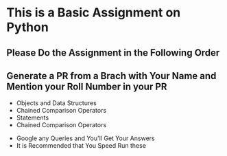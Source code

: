# This is a Basic Assignment on Python 
## Please Do the Assignment in the Following Order

## Generate a PR from a Brach with Your Name and Mention your Roll Number in your PR
- Objects and Data Structures 
- Chained Comparison Operators 
- Statements 
- Chained Comparison Operators

* Google any Queries and You'll Get Your Answers 
* It is Recommended that You Speed Run these 